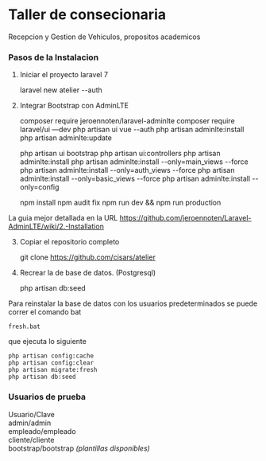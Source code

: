 <h1>Taller de consecionaria</h1>

Recepcion y Gestion de Vehiculos, propositos academicos

<h3>Pasos de la Instalacion</h3>

1. Iniciar el proyecto laravel 7


    laravel new atelier --auth


2. Integrar Bootstrap con AdminLTE


    composer require jeroennoten/laravel-adminlte
    composer require laravel/ui —dev
    php artisan ui vue --auth
    php artisan adminlte:install
    php artisan adminlte:update


    php artisan ui bootstrap
    php artisan ui:controllers
    php artisan adminlte:install
    php artisan adminlte:install --only=main_views --force
    php artisan adminlte:install --only=auth_views --force 
    php artisan adminlte:install --only=basic_views --force
    php artisan adminlte:install --only=config


    npm install
    npm audit fix 
    npm run dev && npm run production


La guia mejor detallada en la URL https://github.com/jeroennoten/Laravel-AdminLTE/wiki/2.-Installation
    
    
3. Copiar el repositorio completo


    git clone https://github.com/cisars/atelier


4. Recrear la de base de datos. (Postgresql)


    php artisan db:seed


Para reinstalar la base de datos con los usuarios predeterminados se puede correr el comando bat


    fresh.bat


que ejecuta lo siguiente


    php artisan config:cache
    php artisan config:clear
    php artisan migrate:fresh
    php artisan db:seed


<h3>Usuarios de prueba</h3>

Usuario/Clave<br>
admin/admin<br>
empleado/empleado<br>
cliente/cliente<br>
bootstrap/bootstrap <i>(plantillas disponibles)</i>
